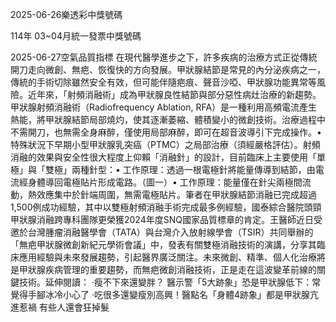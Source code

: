
2025-06-26樂透彩中獎號碼

                                
114年 03~04月統一發票中獎號碼
                             
2025-06-27空氣品質指標
                              在現代醫學進步之下，許多疾病的治療方式正從傳統開刀走向微創、無疤、恢復快的方向發展。甲狀腺結節是常見的內分泌疾病之一，傳統的手術切除雖然安全有效，但可能伴隨疤痕、聲音沙啞、甲狀腺功能異常等風險。近年來，「射頻消融術」成為甲狀腺良性結節與部分惡性病灶治療的新趨勢。甲狀腺射頻消融術（Radiofrequency Ablation, RFA）是一種利用高頻電流產生熱能，將甲狀腺結節局部燒灼，使其逐漸萎縮、體積變小的微創技術。治療過程中不需開刀，也無需全身麻醉，僅使用局部麻醉，即可在超音波導引下完成操作。• 特殊狀況下早期小型甲狀腺乳突癌（PTMC）之局部治療（須經嚴格評估）。射頻消融的效果與安全性很大程度上仰賴「消融針」的設計，目前臨床上主要使用「單極」與「雙極」兩種針型：• 工作原理：透過一根電極針將能量傳導到結節，由電流經身體導回電極貼片形成電路。（圖一）• 工作原理：能量僅在針尖兩極間流動，熱效應集中於針端周圍，無需電極貼片。筆者在甲狀腺結節消融已完成超過1,500例成功經驗，其中以雙極射頻消融手術完成最多例經驗，國泰綜合醫院頭頸甲狀腺消融跨專科團隊更榮獲2024年度SNQ國家品質標章的肯定。王醫師近日受邀於台灣腫瘤消融醫學會（TATA）與台灣介入放射線學會（TSIR）共同舉辦的「無疤甲狀腺微創新紀元學術會議」中，發表有關雙極消融技術的演講，分享其臨床應用經驗與未來發展趨勢，引起醫界廣泛關注。未來微創、精準、個人化治療將是甲狀腺疾病管理的重要趨勢，而無疤微創消融技術，正是走在這波變革前線的關鍵技術。延伸閱讀： ·瘦不下來還變胖？ 醫示警「5大跡象」恐是甲狀腺低下：常覺得手腳冰冷小心了 ·吃很多還變瘦別高興！醫點名「身體4跡象」都是甲狀腺亢進惹禍 有些人還會狂掉髮